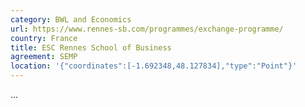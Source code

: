 ```yaml
---
category: BWL and Economics
url: https://www.rennes-sb.com/programmes/exchange-programme/
country: France
title: ESC Rennes School of Business
agreement: SEMP
location: '{"coordinates":[-1.692348,48.127834],"type":"Point"}'
---
```

...